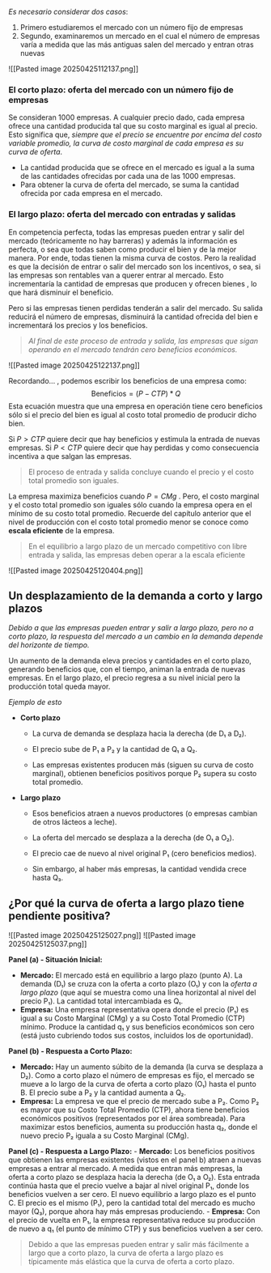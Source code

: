 	
*Es necesario considerar dos casos*:
1. Primero estudiaremos el mercado con un número fijo de empresas
2. Segundo, examinaremos un mercado en el cual el número de empresas varía a medida que las más antiguas salen del mercado y entran otras nuevas

![[Pasted image 20250425112137.png]]

### El corto plazo: oferta del mercado con un número fijo de empresas

Se consideran 1000 empresas. A cualquier precio dado, cada empresa ofrece una cantidad producida tal que su costo marginal es igual al precio. Esto significa que, *siempre que el precio se encuentre por encima del costo variable promedio, la curva de costo marginal de cada empresa es su curva de oferta*.

+ La cantidad producida que se ofrece en el mercado es igual a la suma de las cantidades ofrecidas por cada una de las 1000 empresas.
+ Para obtener la curva de oferta del mercado, se suma la cantidad ofrecida por cada empresa en el mercado.

### El largo plazo: oferta del mercado con entradas y salidas

En competencia perfecta, todas las empresas pueden entrar y salir del mercado (teóricamente no hay barreras) y además la información es perfecta, o sea que todas saben como producir el bien y de la mejor manera. Por ende, todas tienen la misma curva de costos. Pero la realidad es que la decisión de entrar o salir del mercado son los incentivos, o sea, si las empresas son rentables van a querer entrar al mercado. Esto incrementaría la cantidad de empresas que producen y ofrecen bienes , lo que hará disminuir el beneficio. 

Pero si las empresas tienen perdidas tenderán a salir del mercado. Su salida reducirá el número de empresas, disminuirá la cantidad ofrecida del bien e incrementará los precios y los beneficios.

> *Al final de este proceso de entrada y salida, las empresas que sigan operando en el mercado tendrán cero beneficios económicos.*

![[Pasted image 20250425122137.png]]

Recordando... , podemos escribir los beneficios de una empresa como:
$$\text{Beneficios}=(P-CTP)*Q$$
Esta ecuación muestra que una empresa en operación tiene cero beneficios sólo si el precio del bien es igual al costo total promedio de producir dicho bien.

Si $P>CTP$ quiere decir que hay beneficios y estimula la entrada de nuevas empresas.
Si $P<CTP$ quiere decir que hay perdidas y como consecuencia incentiva a que salgan las empresas.

> El proceso de entrada y salida concluye cuando el precio y el costo total promedio son iguales.

La empresa maximiza beneficios cuando $P=CMg$ . Pero, el costo marginal y el costo total promedio son iguales sólo cuando la empresa opera en el mínimo de su costo total promedio. Recuerde del capítulo anterior que el nivel de producción con el costo total promedio menor se conoce como **escala eficiente** de la empresa.

> En el equilibrio a largo plazo de un mercado competitivo con libre entrada y salida, las empresas deben operar a la escala eficiente

![[Pasted image 20250425120404.png]]

## Un desplazamiento de la demanda a corto y largo plazos

*Debido a que las empresas pueden entrar y salir a largo plazo, pero no a corto plazo, la respuesta del mercado a un cambio en la demanda depende del horizonte de tiempo.*

Un aumento de la demanda eleva precios y cantidades en el corto plazo, generando beneficios que, con el tiempo, animan la entrada de nuevas empresas. En el largo plazo, el precio regresa a su nivel inicial pero la producción total queda mayor.

*Ejemplo de esto* 
- **Corto plazo**
    - La curva de demanda se desplaza hacia la derecha (de D₁ a D₂).
        
    - El precio sube de P₁ a P₂ y la cantidad de Q₁ a Q₂.
        
    - Las empresas existentes producen más (siguen su curva de costo marginal), obtienen beneficios positivos porque P₂ supera su costo total promedio.
        
- **Largo plazo**
    - Esos beneficios atraen a nuevos productores (o empresas cambian de otros lácteos a leche).
        
    - La oferta del mercado se desplaza a la derecha (de O₁ a O₂).
        
    - El precio cae de nuevo al nivel original P₁ (cero beneficios medios).
        
    - Sin embargo, al haber más empresas, la cantidad vendida crece hasta Q₃.


## ¿Por qué la curva de oferta a largo plazo tiene pendiente positiva?


![[Pasted image 20250425125027.png]]
![[Pasted image 20250425125037.png]]

**Panel (a) - Situación Inicial:**
- **Mercado:** El mercado está en equilibrio a largo plazo (punto A). La demanda (D₁) se cruza con la oferta a corto plazo (O₁) y con la _oferta a largo plazo_ (que aquí se muestra como una línea horizontal al nivel del precio P₁). La cantidad total intercambiada es Q₁.
- **Empresa:** Una empresa representativa opera donde el precio (P₁) es igual a su Costo Marginal (CMg) y a su Costo Total Promedio (CTP) mínimo. Produce la cantidad q₁ y sus beneficios económicos son cero (está justo cubriendo todos sus costos, incluidos los de oportunidad).

**Panel (b) - Respuesta a Corto Plazo:**
- **Mercado:** Hay un aumento súbito de la demanda (la curva se desplaza a D₂). Como a corto plazo el número de empresas es fijo, el mercado se mueve a lo largo de la curva de oferta a corto plazo (O₁) hasta el punto B. El precio sube a P₂ y la cantidad aumenta a Q₂.
- **Empresa:** La empresa ve que el precio de mercado sube a P₂. Como P₂ es mayor que su Costo Total Promedio (CTP), ahora tiene beneficios económicos positivos (representados por el área sombreada). Para maximizar estos beneficios, aumenta su producción hasta q₂, donde el nuevo precio P₂ iguala a su Costo Marginal (CMg).

**Panel (c) - Respuesta a Largo Plazo:**
    - **Mercado:** Los beneficios positivos que obtienen las empresas existentes (vistos en el panel b) atraen a nuevas empresas a entrar al mercado. A medida que entran más empresas, la oferta a corto plazo se desplaza hacia la derecha (de O₁ a O₂). Esta entrada continúa hasta que el precio vuelve a bajar al nivel original P₁, donde los beneficios vuelven a ser cero. El nuevo equilibrio a largo plazo es el punto C. El precio es el mismo (P₁), pero la cantidad total del mercado es mucho mayor (Q₃), porque ahora hay más empresas produciendo.
    - **Empresa:** Con el precio de vuelta en P₁, la empresa representativa reduce su producción de nuevo a q₁ (el punto de mínimo CTP) y sus beneficios vuelven a ser cero.

> Debido a que las empresas pueden entrar y salir más fácilmente a largo que a corto plazo, la curva de oferta a largo plazo es típicamente más elástica que la curva de oferta a corto plazo.


